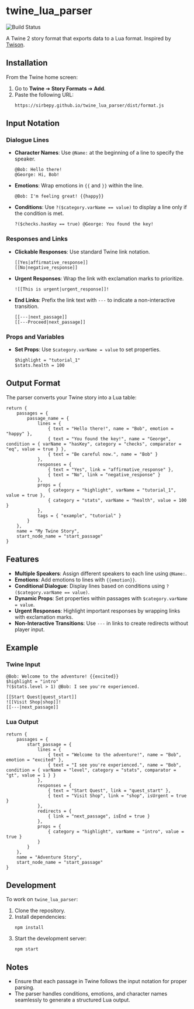 # twine_lua_parser

![Build Status](https://github.com/sirbepy/twine_lua_parser/workflows/Build/badge.svg)

A Twine 2 story format that exports data to a Lua format. Inspired by [Twison](https://github.com/lazerwalker/twison).

## Installation

From the Twine home screen:

1. Go to **Twine** ➔ **Story Formats** ➔ **Add**.
2. Paste the following URL:
   ```
   https://sirbepy.github.io/twine_lua_parser/dist/format.js
   ```

## Input Notation

### Dialogue Lines

- **Character Names**: Use `@Name:` at the beginning of a line to specify the speaker.

   ```
   @Bob: Hello there!
   @George: Hi, Bob!
   ```

- **Emotions**: Wrap emotions in `{{` and `}}` within the line.

   ```
   @Bob: I'm feeling great! {{happy}}
   ```

- **Conditions**: Use `?($category.varName == value)` to display a line only if the condition is met.

   ```
   ?($checks.hasKey == true) @George: You found the key!
   ```

### Responses and Links

- **Clickable Responses**: Use standard Twine link notation.

   ```
   [[Yes|affirmative_response]]
   [[No|negative_response]]
   ```

- **Urgent Responses**: Wrap the link with exclamation marks to prioritize.

   ```
   ![[This is urgent|urgent_response]]!
   ```

- **End Links**: Prefix the link text with `---` to indicate a non-interactive transition.

   ```
   [[---|next_passage]]
   [[---Proceed|next_passage]]
   ```

### Props and Variables

- **Set Props**: Use `$category.varName = value` to set properties.

   ```
   $highlight = "tutorial_1"
   $stats.health = 100
   ```

## Output Format

The parser converts your Twine story into a Lua table:

   ```
   return {
       passages = {
           passage_name = {
               lines = {
                   { text = "Hello there!", name = "Bob", emotion = "happy" },
                   { text = "You found the key!", name = "George", condition = { varName = "hasKey", category = "checks", comparator = "eq", value = true } },
                   { text = "Be careful now.", name = "Bob" }
               },
               responses = {
                   { text = "Yes", link = "affirmative_response" },
                   { text = "No", link = "negative_response" }
               },
               props = {
                   { category = "highlight", varName = "tutorial_1", value = true },
                   { category = "stats", varName = "health", value = 100 }
               },
               tags = { "example", "tutorial" }
           }
       },
       name = "My Twine Story",
       start_node_name = "start_passage"
   }
   ```

## Features

- **Multiple Speakers**: Assign different speakers to each line using `@Name:`.
- **Emotions**: Add emotions to lines with `{{emotion}}`.
- **Conditional Dialogue**: Display lines based on conditions using `?($category.varName == value)`.
- **Dynamic Props**: Set properties within passages with `$category.varName = value`.
- **Urgent Responses**: Highlight important responses by wrapping links with exclamation marks.
- **Non-Interactive Transitions**: Use `---` in links to create redirects without player input.

## Example

### Twine Input

   ```
   @Bob: Welcome to the adventure! {{excited}}
   $highlight = "intro"
   ?($stats.level > 1) @Bob: I see you're experienced.

   [[Start Quest|quest_start]]
   ![[Visit Shop|shop]]!
   [[---|next_passage]]
   ```

### Lua Output

   ```
   return {
       passages = {
           start_passage = {
               lines = {
                   { text = "Welcome to the adventure!", name = "Bob", emotion = "excited" },
                   { text = "I see you're experienced.", name = "Bob", condition = { varName = "level", category = "stats", comparator = "gt", value = 1 } }
               },
               responses = {
                   { text = "Start Quest", link = "quest_start" },
                   { text = "Visit Shop", link = "shop", isUrgent = true }
               },
               redirects = {
                   { link = "next_passage", isEnd = true }
               },
               props = {
                   { category = "highlight", varName = "intro", value = true }
               }
           }
       },
       name = "Adventure Story",
       start_node_name = "start_passage"
   }
   ```

## Development

To work on `twine_lua_parser`:

1. Clone the repository.
2. Install dependencies:
   ```
   npm install
   ```
3. Start the development server:
   ```
   npm start
   ```

## Notes

- Ensure that each passage in Twine follows the input notation for proper parsing.
- The parser handles conditions, emotions, and character names seamlessly to generate a structured Lua output.

